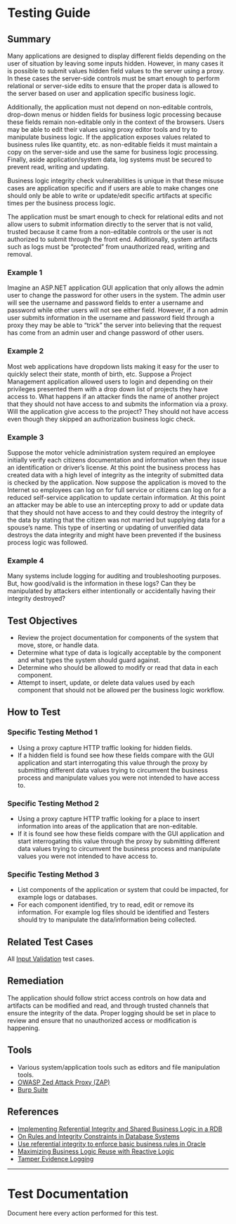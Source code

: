 # Testing Guide

## Summary

Many applications are designed to display different fields depending on the user of situation by leaving some inputs hidden. However, in many cases it is possible to submit values hidden field values to the server using a proxy. In these cases the server-side controls must be smart enough to perform relational or server-side edits to ensure that the proper data is allowed to the server based on user and application specific business logic.

Additionally, the application must not depend on non-editable controls, drop-down menus or hidden fields for business logic processing because these fields remain non-editable only in the context of the browsers. Users may be able to edit their values using proxy editor tools and try to manipulate business logic. If the application exposes values related to business rules like quantity, etc. as non-editable fields it must maintain a copy on the server-side and use the same for business logic processing. Finally, aside application/system data, log systems must be secured to prevent read, writing and updating.

Business logic integrity check vulnerabilities is unique in that these misuse cases are application specific and if users are able to make changes one should only be able to write or update/edit specific artifacts at specific times per the business process logic.

The application must be smart enough to check for relational edits and not allow users to submit information directly to the server that is not valid, trusted because it came from a non-editable controls or the user is not authorized to submit through the front end. Additionally, system artifacts such as logs must be “protected” from unauthorized read, writing and removal.

### Example 1

Imagine an ASP.NET application GUI application that only allows the admin user to change the password for other users in the system. The admin user will see the username and password fields to enter a username and password while other users will not see either field. However, if a non admin user submits information in the username and password field through a proxy they may be able to “trick” the server into believing that the request has come from an admin user and change password of other users.

### Example 2

Most web applications have dropdown lists making it easy for the user to quickly select their state, month of birth, etc. Suppose a Project Management application allowed users to login and depending on their privileges presented them with a drop down list of projects they have access to. What happens if an attacker finds the name of another project that they should not have access to and submits the information via a proxy. Will the application give access to the project? They should not have access even though they skipped an authorization business logic check.

### Example 3

Suppose the motor vehicle administration system required an employee initially verify each citizens documentation and information when they issue an identification or driver’s license. At this point the business process has created data with a high level of integrity as the integrity of submitted data is checked by the application. Now suppose the application is moved to the Internet so employees can log on for full service or citizens can log on for a reduced self-service application to update certain information. At this point an attacker may be able to use an intercepting proxy to add or update data that they should not have access to and they could destroy the integrity of the data by stating that the citizen was not married but supplying data for a spouse’s name. This type of inserting or updating of unverified data destroys the data integrity and might have been prevented if the business process logic was followed.

### Example 4

Many systems include logging for auditing and troubleshooting purposes. But, how good/valid is the information in these logs? Can they be manipulated by attackers either intentionally or accidentally having their integrity destroyed?

## Test Objectives

-   Review the project documentation for components of the system that move, store, or handle data.
-   Determine what type of data is logically acceptable by the component and what types the system should guard against.
-   Determine who should be allowed to modify or read that data in each component.
-   Attempt to insert, update, or delete data values used by each component that should not be allowed per the business logic workflow.

## How to Test

### Specific Testing Method 1

-   Using a proxy capture HTTP traffic looking for hidden fields.
-   If a hidden field is found see how these fields compare with the GUI application and start interrogating this value through the proxy by submitting different data values trying to circumvent the business process and manipulate values you were not intended to have access to.

### Specific Testing Method 2

-   Using a proxy capture HTTP traffic looking for a place to insert information into areas of the application that are non-editable.
-   If it is found see how these fields compare with the GUI application and start interrogating this value through the proxy by submitting different data values trying to circumvent the business process and manipulate values you were not intended to have access to.

### Specific Testing Method 3

-   List components of the application or system that could be impacted, for example logs or databases.
-   For each component identified, try to read, edit or remove its information. For example log files should be identified and Testers should try to manipulate the data/information being collected.

## Related Test Cases

All [Input Validation](https://owasp.org/www-project-web-security-testing-guide/v42/4-Web_Application_Security_Testing/07-Input_Validation_Testing/README) test cases.

## Remediation

The application should follow strict access controls on how data and artifacts can be modified and read, and through trusted channels that ensure the integrity of the data. Proper logging should be set in place to review and ensure that no unauthorized access or modification is happening.

## Tools

-   Various system/application tools such as editors and file manipulation tools.
-   [OWASP Zed Attack Proxy (ZAP)](https://www.zaproxy.org)
-   [Burp Suite](https://portswigger.net/burp)

## References

-   [Implementing Referential Integrity and Shared Business Logic in a RDB](http://www.agiledata.org/essays/referentialIntegrity.html)
-   [On Rules and Integrity Constraints in Database Systems](https://www.comp.nus.edu.sg/~lingtw/papers/IST92.teopk.pdf)
-   [Use referential integrity to enforce basic business rules in Oracle](https://www.techrepublic.com/article/use-referential-integrity-to-enforce-basic-business-rules-in-oracle/)
-   [Maximizing Business Logic Reuse with Reactive Logic](https://dzone.com/articles/maximizing-business-logic)
-   [Tamper Evidence Logging](http://tamperevident.cs.rice.edu/Logging.html)

---

# Test Documentation

Document here every action performed for this test.